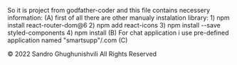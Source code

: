 So it is project from godfather-coder and this file contains necessery information:
    (A) first of all there are other manualy instalation library:
        1) npm install react-router-dom@6
        2) npm add react-icons
        3) npm install --save styled-components
        4) npm install
    (B) For chat application i use pre-defined application named "smartsupp"/.com
    (C)  




© 2022 Sandro Ghughunishvili All Rights Reserved
